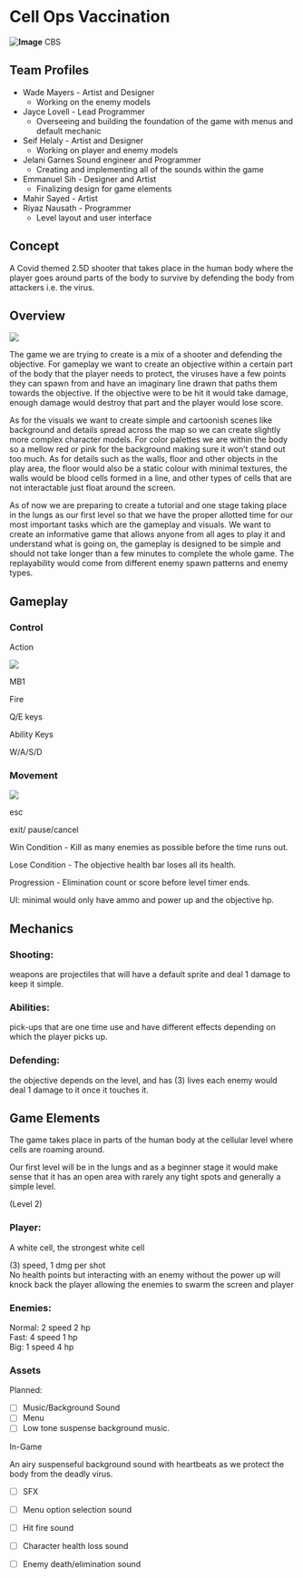 ﻿# Cell Ops Vaccination

**![Image](https://lh3.googleusercontent.com/2BgzkOJ8RvTaoZXiYk33taJ3t0tQd5JN6zeWLYMAbERHLHP7pZtjYM58PKXERnu14cpu6YbcmuJ-fFYLABOrkjHtOx1OSAbN90-tPr80ja39bVRmnA1CfH6aMoWbijvm0P20sZz-=s1600)**
CBS

## Team Profiles

 - Wade Mayers - Artist and Designer
	 - Working on the enemy models
 - Jayce Lovell - Lead Programmer
	 - Overseeing and building the foundation of the game with menus and
   default mechanic
 - Seif Helaly - Artist and Designer
	 - Working on player and enemy models
 - Jelani Garnes  Sound engineer and Programmer
	 - Creating and implementing all of the sounds within the game
 - Emmanuel Sih - Designer and Artist
	 - Finalizing design for game elements
 - Mahir Sayed - Artist
 - Riyaz Nausath - Programmer
	 - Level layout and user interface

## Concept

A Covid themed 2.5D shooter that takes place in the human body where the player goes around parts of the body to survive by defending the body from attackers i.e. the virus.

## Overview

**![](https://lh4.googleusercontent.com/KtYyFdOMbGp07-inPIg8PlF_tSd2ZBI4bXzUIZ3omMc0xuEspdAyk81gdZfZEa56KQm2VIQLAtYNMtM86Hl-3RtxPZ8NQV9cqknD5UWZK6oQDfUhVYpX-_egVTmrC5vGComHWSuWh4U=s0)**

The game we are trying to create is a mix of a shooter and defending the objective. For gameplay we want to create an objective within a certain part of the body that the player needs to protect, the viruses have a few points they can spawn from and have an imaginary line drawn that paths them towards the objective. If the objective were to be hit it would take damage, enough damage would destroy that part and the player would lose score.

  

As for the visuals we want to create simple and cartoonish scenes like background and details spread across the map so we can create slightly more complex character models. For color palettes we are within the body so a mellow red or pink for the background making sure it won’t stand out too much. As for details such as the walls, floor and other objects in the play area, the floor would also be a static colour with minimal textures, the walls would be blood cells formed in a line, and other types of cells that are not interactable just float around the screen.

  

As of now we are preparing to create a tutorial and one stage taking place in the lungs as our first level so that we have the proper allotted time for our most important tasks which are the gameplay and visuals. We want to create an informative game that allows anyone from all ages to play it and understand what is going on, the gameplay is designed to be simple and should not take longer than a few minutes to complete the whole game. The replayability would come from different enemy spawn patterns and enemy types.

## Gameplay

### Control

Action

![](https://lh6.googleusercontent.com/g1UDfLJcMt84SFMRNU65-DjXfCpOztQyO7B7-tbdNk1KIH66G3MBPVmLKTbWD4MfFiZrIrz2GRVZcZWXRfQ6-fyvwo68-RHBKaGy6_hU4FeuziUyiCdItnijQ6GzvE9tA8YxzICi=s1600)

MB1

Fire

  

Q/E keys

Ability Keys

  

W/A/S/D

### Movement

![](https://lh5.googleusercontent.com/p9JNQbGHFS8rfTvbJwpKtwq77QkN2N_-k760eamdHAQSd6k1VZTlhvQkKV-zLDjM6WtUhPLQsI9GscfI-NmdWPF0xgfCEIA4_lLlhSpweVr7CfuRg_ZgVXPY7RfAsMN2rhiApkk_=s1600)

esc

exit/ pause/cancel

  
  

Win Condition  - Kill as many enemies as possible before the time runs out.

  

Lose Condition - The objective health bar loses all its health.

  

Progression - Elimination count or score before level timer ends.

  

UI: minimal would only have ammo and power up and the objective hp.

## Mechanics

  
  

### Shooting: 
weapons are projectiles that will have a default sprite and deal 1 damage to keep it simple.

### Abilities: 
pick-ups that are one time use and have different effects depending on which the player picks up.

### Defending: 
the objective depends on the level, and has (3) lives each enemy would deal 1 damage to it once it touches it.

## Game Elements

The game takes place in parts of the human body at the cellular level where cells are roaming around.

  

Our first level will be in the lungs and as a beginner stage it would make sense that it has an open area with rarely any tight spots and generally a simple level.

  

(Level 2)

  

### Player:

A white cell, the strongest white cell

(3) speed, 1 dmg per shot  
No health points but interacting with an enemy without the power up will knock back the player allowing the enemies to swarm the screen and player

  

### Enemies:

Normal: 2 speed 2 hp  
Fast: 4 speed 1 hp  
Big: 1 speed 4 hp

### Assets

Planned:

  

 - [ ] Music/Background Sound
 - [ ] Menu
 - [ ] Low tone suspense background music.

In-Game

An airy suspenseful background sound with heartbeats as we protect the body from the deadly virus.

  

 - [ ] SFX
 - [ ] Menu option selection sound
 - [ ] Hit fire sound
 - [ ] Character health loss sound
 - [ ] Enemy death/elimination sound


